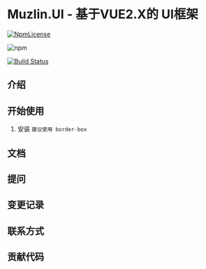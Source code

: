 # Muzlin.UI - 基于VUE2.X的 UI框架


[![NpmLicense](https://img.shields.io/npm/l/muzlin.ui.svg)](https://github.com/Muzlin/muzlin.UI/blob/master/LICENSE)

![npm](https://img.shields.io/npm/v/muzlin.ui.svg)

[![Build Status](https://travis-ci.org/Muzlin/muzlin.UI.svg?branch=master)](https://travis-ci.org/Muzlin/muzlin.UI)

## 介绍

## 开始使用

1. 安装
```建议使用 border-box```


## 文档

## 提问

## 变更记录

## 联系方式

## 贡献代码
